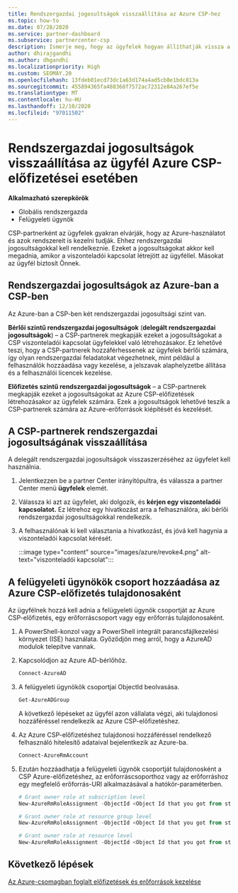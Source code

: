```yaml
---
title: Rendszergazdai jogosultságok visszaállítása az Azure CSP-hez
ms.topic: how-to
ms.date: 07/28/2020
ms.service: partner-dashboard
ms.subservice: partnercenter-csp
description: Ismerje meg, hogy az ügyfelek hogyan állíthatják vissza a partner rendszergazdai jogosultságait, hogy a partner segítsen kezelni az ügyfelek Azure CSP-előfizetéseit.
author: dhirajgandhi
ms.author: dhgandhi
ms.localizationpriority: High
ms.custom: SEOMAY.20
ms.openlocfilehash: 13fdeb01ecd73dc1a63d174a4ad5cb8e1bdc813a
ms.sourcegitcommit: 455894365fa488368f7572ac72312e84a267ef5e
ms.translationtype: MT
ms.contentlocale: hu-HU
ms.lasthandoff: 12/10/2020
ms.locfileid: "97011502"
---
```

# <a name="reinstate-admin-privileges-for-a-customers-azure-csp-subscriptions"></a>Rendszergazdai jogosultságok visszaállítása az ügyfél Azure CSP-előfizetései esetében  

**Alkalmazható szerepkörök**

- Globális rendszergazda
- Felügyeleti ügynök

CSP-partnerként az ügyfelek gyakran elvárják, hogy az Azure-használatot és azok rendszereit is kezelni tudják. Ehhez rendszergazdai jogosultságokkal kell rendelkeznie. Ezeket a jogosultságokat akkor kell megadnia, amikor a viszonteladói kapcsolat létrejött az ügyféllel. Másokat az ügyfél biztosít Önnek.

## <a name="admin-privileges-for-azure-in-csp"></a>Rendszergazdai jogosultságok az Azure-ban a CSP-ben

Az Azure-ban a CSP-ben két rendszergazdai jogosultsági szint van.

**Bérlői szintű rendszergazdai jogosultságok** (**delegált rendszergazdai jogosultságok**) – a CSP-partnerek megkapják ezeket a jogosultságokat a CSP viszonteladói kapcsolat ügyfelekkel való létrehozásakor. Ez lehetővé teszi, hogy a CSP-partnerek hozzáférhessenek az ügyfelek bérlői számára, így olyan rendszergazdai feladatokat végezhetnek, mint például a felhasználók hozzáadása vagy kezelése, a jelszavak alaphelyzetbe állítása és a felhasználói licencek kezelése.

**Előfizetés szintű rendszergazdai jogosultságok** – a CSP-partnerek megkapják ezeket a jogosultságokat az Azure CSP-előfizetések létrehozásakor az ügyfelek számára. Ezek a jogosultságok lehetővé teszik a CSP-partnerek számára az Azure-erőforrások kiépítését és kezelését.

## <a name="reinstate-csp-partners-admin-privileges"></a>A CSP-partnerek rendszergazdai jogosultságának visszaállítása

A delegált rendszergazdai jogosultságok visszaszerzéséhez az ügyfelet kell használnia.

1. Jelentkezzen be a partner Center irányítópultra, és válassza a partner Center menü **ügyfelek** elemét.

2. Válassza ki azt az ügyfelet, aki dolgozik, és **kérjen egy viszonteladói kapcsolatot.** Ez létrehoz egy hivatkozást arra a felhasználóra, aki bérlői rendszergazdai jogosultságokkal rendelkezik.

3. A felhasználónak ki kell választania a hivatkozást, és jóvá kell hagynia a viszonteladói kapcsolat kérését.

   :::image type="content" source="images/azure/revoke4.png" alt-text="viszonteladói kapcsolat":::

## <a name="adding-the-admin-agents-group-as-an-owner-for-the-azure-csp-subscription"></a>A felügyeleti ügynökök csoport hozzáadása az Azure CSP-előfizetés tulajdonosaként

Az ügyfélnek hozzá kell adnia a felügyeleti ügynök csoportját az Azure CSP-előfizetés, egy erőforráscsoport vagy egy erőforrás tulajdonosaként. 

1. A PowerShell-konzol vagy a PowerShell integrált parancsfájlkezelési környezet (ISE) használata. Győződjön meg arról, hogy a AzureAD modulok telepítve vannak.

2. Kapcsolódjon az Azure AD-bérlőhöz.

   ```powershell
   Connect-AzureAD
   ```

3. A felügyeleti ügynökök csoportjai ObjectId beolvasása.

   ```powershell
   Get-AzureADGroup
   ```
   A következő lépéseket az ügyfél azon vállalata végzi, aki tulajdonosi hozzáféréssel rendelkezik az Azure CSP-előfizetéshez.

4. Az Azure CSP-előfizetéshez tulajdonosi hozzáféréssel rendelkező felhasználó hitelesítő adataival bejelentkezik az Azure-ba.

   ```powershell
   Connect-AzureRmAccount
   ```

5. Ezután hozzáadhatja a felügyeleti ügynök csoportját tulajdonosként a CSP Azure-előfizetéshez, az erőforráscsoporthoz vagy az erőforráshoz egy megfelelő erőforrás-URI alkalmazásával a hatókör-paraméterben. 

    ```powershell
    # Grant owner role at subscription level
    New-AzureRmRoleAssignment -ObjectId <Object Id that you got from step 3> -RoleDefinitionName Owner -Scope "/subscriptions/<SubscriptionId of CSP subscription>"

    # Grant owner role at resource group level
    New-AzureRmRoleAssignment -ObjectId <Object Id that you got from step 3> -RoleDefinitionName Owner -Scope "/subscriptions/<SubscriptionId of CSP subscription>/resourceGroups/<Resource group name>"

    # Grant owner role at resource level
    New-AzureRmRoleAssignment -ObjectId <Object Id that you got from step 3> -RoleDefinitionName Owner -Scope "<Resource Uri>"
    ```

## <a name="next-steps"></a>Következő lépések

[Az Azure-csomagban foglalt előfizetések és erőforrások kezelése](azure-plan-manage.md)

